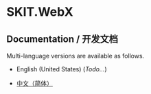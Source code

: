 # SKIT.WebX

## Documentation / 开发文档

Multi-language versions are available as follows.

* English (United States) (*Todo...*)

* [中文（简体）](./docs/zh-CN/README.md)